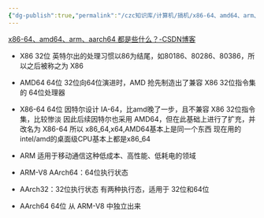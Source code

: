 ```yaml
---
{"dg-publish":true,"permalink":"/czc知识库/计算机/搞机/x86-64、amd64、arm、aarch64 都是些什么？/","dgPassFrontmatter":true,"created":"2024-06-18T17:45:20.896+08:00","updated":"2024-12-08T00:37:51.148+08:00"}
---
```




[x86-64、amd64、arm、aarch64 都是些什么？-CSDN博客](https://blog.csdn.net/qq_24433609/article/details/125991550)

- X86	32位	英特尔出的处理习惯以86为结尾，如80186、80286、80386，所以之后被称之为 X86		

- AMD64	64位	32位向64位演进时，AMD 抢先制造出了兼容 X86 32位指令集的 64位处理器		

- X86-64	64位	因特尔设计 IA-64，比amd晚了一步，且不兼容 X86 32位指令集，比较惨淡
因此后续因特尔也采用 AMD64，但在此基础上进行了扩充，并改名为 X86-64
所以 x86_64,x64,AMD64基本上是同一个东西
现在用的intel/amd的桌面级CPU基本上都是x86_64		

- ARM		适用于移动通信这种低成本、高性能、低耗电的领域		

- ARM-V8	AArch64：64位执行状态

- AArch32：32位执行状态	有两种执行态，适用于 32位和64位		

- AArch64	64位	从 ARM-V8 中独立出来

